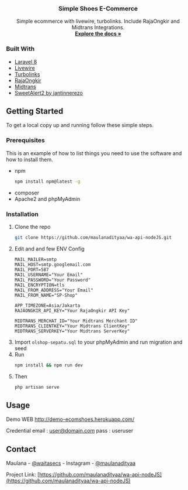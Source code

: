 <!--
*** Thanks for checking out the Best-README-Template. If you have a suggestion
*** that would make this better, please fork the repo and create a pull request
*** or simply open an issue with the tag "enhancement".
*** Thanks again! Now go create something AMAZING! :D
***
***
***
*** To avoid retyping too much info. Do a search and replace for the following:
*** github_username, repo_name, twitter_handle, email, project_title, project_description
-->

<!-- PROJECT SHIELDS -->
<!--
*** I'm using markdown "reference style" links for readability.
*** Reference links are enclosed in brackets [ ] instead of parentheses ( ).
*** See the bottom of this document for the declaration of the reference variables
*** for contributors-url, forks-url, etc. This is an optional, concise syntax you may use.
*** https://www.markdownguide.org/basic-syntax/#reference-style-links
-->

<!-- PROJECT LOGO -->
<br />
<p align="center">

  <h3 align="center">Simple Shoes E-Commerce</h3>

  <p align="center">
    Simple ecommerce with livewire, turbolinks. Include RajaOngkir and Midtrans Integrations.
    <br />
    <a href="https://github.com/maulanadityaa/olshop-sepatu"><strong>Explore the docs »</strong></a>
  </p>
</p>

### Built With

-   [Laravel 8](https://laravel.com/)
-   [Livewire](https://laravel-livewire.com/)
-   [Turbolinks](https://github.com/turbolinks/turbolinks)
-   [RajaOngkir](https://rajaongkir.com/dokumentasi)
-   [Midtrans](https://midtrans.com/)
-   [SweetAlert2 by jantinnerezo](https://livewire-alert.jantinnerezo.com/)

<!-- GETTING STARTED -->

## Getting Started

To get a local copy up and running follow these simple steps.

### Prerequisites

This is an example of how to list things you need to use the software and how to install them.

-   npm
    ```sh
    npm install npm@latest -g
    ```
-   composer
-   Apache2 and phpMyAdmin

### Installation

1. Clone the repo
    ```sh
    git clone https://github.com/maulanadityaa/wa-api-nodeJS.git
    ```
2. Edit and and few ENV Config
    ```env
    MAIL_MAILER=smtp
    MAIL_HOST=smtp.googlemail.com
    MAIL_PORT=587
    MAIL_USERNAME="Your Email"
    MAIL_PASSWORD="Your Password"
    MAIL_ENCRYPTION=tls
    MAIL_FROM_ADDRESS="Your Email"
    MAIL_FROM_NAME="SP-Shop"

    APP_TIMEZONE=Asia/Jakarta
    RAJAONGKIR_API_KEY="Your RajaOngkir API Key"

    MIDTRANS_MERCHAT_ID="Your Midtrans Merchant ID"
    MIDTRANS_CLIENTKEY="Your Midtrans ClientKey"
    MIDTRANS_SERVERKEY="Your Midtrans ServerKey"
    ```
3. Import `olshop-sepatu.sql` to your phpMyAdmin and run migration and seed
4. Run
    ```sh
    npm install && npm run dev
    ```
5. Then
    ```sh
    php artisan serve
    ```

<!-- USAGE EXAMPLES -->

## Usage

Demo WEB
http://demo-ecomshoes.herokuapp.com/

Credential
email : user@domain.com
pass  : useruser


<!-- CONTACT -->

## Contact

Maulana - [@waitasecs](https://twitter.com/waitasecs) - Instagram - [@maulanadityaa](https://instagram.com/maulanadityaa)

Project Link: [https://github.com/maulanadityaa/wa-api-nodeJS](https://github.com/maulanadityaa/wa-api-nodeJS)

<!-- MARKDOWN LINKS & IMAGES -->
<!-- https://www.markdownguide.org/basic-syntax/#reference-style-links -->

[contributors-shield]: https://img.shields.io/github/contributors/github_username/repo.svg?style=for-the-badge
[contributors-url]: https://github.com/github_username/repo_name/graphs/contributors
[forks-shield]: https://img.shields.io/github/forks/github_username/repo.svg?style=for-the-badge
[forks-url]: https://github.com/github_username/repo_name/network/members
[stars-shield]: https://img.shields.io/github/stars/github_username/repo.svg?style=for-the-badge
[stars-url]: https://github.com/github_username/repo_name/stargazers
[issues-shield]: https://img.shields.io/github/issues/github_username/repo.svg?style=for-the-badge
[issues-url]: https://github.com/github_username/repo_name/issues
[license-shield]: https://img.shields.io/github/license/github_username/repo.svg?style=for-the-badge
[license-url]: https://github.com/github_username/repo_name/blob/master/LICENSE.txt
[linkedin-shield]: https://img.shields.io/badge/-LinkedIn-black.svg?style=for-the-badge&logo=linkedin&colorB=555
[linkedin-url]: https://linkedin.com/in/github_username
